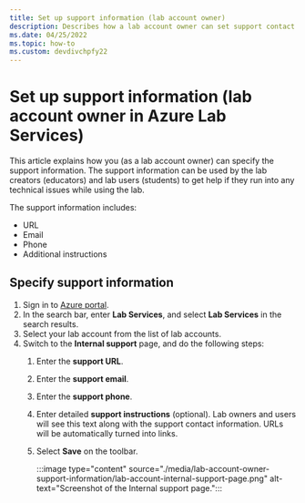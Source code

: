 ```yaml
---
title: Set up support information (lab account owner)
description: Describes how a lab account owner can set support contact information. Lab creators and lab users can view and use it to get help. 
ms.date: 04/25/2022
ms.topic: how-to
ms.custom: devdivchpfy22
---
```


# Set up support information (lab account owner in Azure Lab Services)

This article explains how you (as a lab account owner) can specify the support information. The support information can be used by the lab creators (educators) and lab users (students) to get help if they run into any technical issues while using the lab.

The support information includes:

- URL
- Email
- Phone
- Additional instructions

## Specify support information

1. Sign in to [Azure portal](https://portal.azure.com).
1. In the search bar, enter **Lab Services**, and select **Lab Services** in the search results.
1. Select your lab account from the list of lab accounts.
1. Switch to the **Internal support** page, and do the following steps:
    1. Enter the **support URL**.
    1. Enter the **support email**.
    1. Enter the **support phone**.
    1. Enter detailed **support instructions** (optional). Lab owners and users will see this text along with the support contact information. URLs will be automatically turned into links.
    1. Select **Save** on the toolbar.

        :::image type="content" source="./media/lab-account-owner-support-information/lab-account-internal-support-page.png" alt-text="Screenshot of the Internal support page.":::
